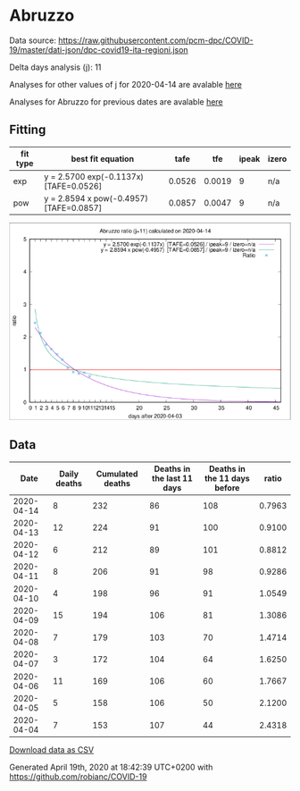 # Abruzzo

Data source: https://raw.githubusercontent.com/pcm-dpc/COVID-19/master/dati-json/dpc-covid19-ita-regioni.json

Delta days analysis (j): 11

Analyses for other values of j for 2020-04-14 are avalable [here](../2020-04-14/README.md)

Analyses for Abruzzo for previous dates are avalable [here](../README.md)

## Fitting 
|fit type|best fit equation|tafe|tfe|ipeak|izero|
|-------|-----|--------|------|---|---|
|exp|y = 2.5700 exp(-0.1137x)  [TAFE=0.0526]|0.0526|0.0019|9|n/a|
|pow|y = 2.8594 x pow(-0.4957)  [TAFE=0.0857]|0.0857|0.0047|9|n/a|

![Plot](COVID-19_abruzzo_j11_2020-04-14.png)

## Data
|Date|Daily deaths|Cumulated deaths|Deaths in the last 11 days|Deaths in the 11 days before|ratio|
|----|----------|-----------|-------|--------------------|-----|
|2020-04-14|8|232|86|108|0.7963|
|2020-04-13|12|224|91|100|0.9100|
|2020-04-12|6|212|89|101|0.8812|
|2020-04-11|8|206|91|98|0.9286|
|2020-04-10|4|198|96|91|1.0549|
|2020-04-09|15|194|106|81|1.3086|
|2020-04-08|7|179|103|70|1.4714|
|2020-04-07|3|172|104|64|1.6250|
|2020-04-06|11|169|106|60|1.7667|
|2020-04-05|5|158|106|50|2.1200|
|2020-04-04|7|153|107|44|2.4318|

[Download data as CSV](COVID-19_abruzzo_j11_2020-04-14.csv)

Generated April 19th, 2020 at 18:42:39 UTC+0200 with https://github.com/robianc/COVID-19
